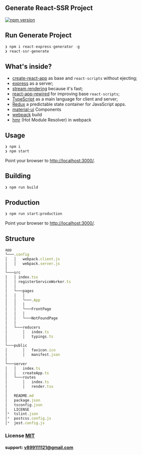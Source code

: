 ## Generate React-SSR Project

[![npm version](https://badge.fury.io/js/react-express-generator.svg)](npmjs.com/package/react-express-generator)

## Run Generate Project

```typescript
❯ npm i react-express-generator -g
❯ react-ssr-generate
```

## What's inside?

- [create-react-app](https://github.com/facebook/create-react-app) as base and `react-scripts` without ejecting;
- [express](https://github.com/expressjs/express) as a server;
- [stream rendering](https://reactjs.org/docs/react-dom-server.html#rendertonodestream) because it's fast;
- [react-app-rewired](https://github.com/timarney/react-app-rewired) for improving base `react-scripts`;
- [TypeScript](https://www.typescriptlang.org/) as a main language for client and server;
- [Redux](https://github.com/reduxjs/redux) a predictable state container for JavaScript apps.
- [material-ui](https://github.com/mui-org/material-ui) Components
- [webpack](https://webpack.js.org) build
- [hmr](https://webpack.js.org/guides/hot-module-replacement/) (Hot Module Resolver) in webpack

## Usage

``` bash
❯ npm i
❯ npm start
```

Point your browser to [http://localhost:3000/](http://localhost:3000/). 

## Building

``` bash
❯ npm run build
```

## Production

``` bash
❯ npm run start:production
```

Point your browser to [http://localhost:3000/](http://localhost:3000/).

## Structure
```typescript
app
└───.config
│   │   webpack.client.js
│   │   webpack.server.js
│   
└───src
│   │ index.tsx
│   │ registerServiceWorker.ts
│   │
│   └───pages
│   │   │
│   │   └───.App
│   │   │
│   │   └───FrontPage
│   │   │ 
│   │   └───NotFoundPage
│   │
│   └───reducers
│       │   index.ts
│       │   typings.ts
│  
└───public
│       │   favicon.ico
│       │   manifest.json
│    
└───server
│   │   index.ts
│   │   createApp.ts
│   └───routes
│       │   index.ts
│       │   render.tsx
│ 
│   README.md
│   package.json
│   tsconfig.json
│   LICENSE
│*  tslint.json
│*  postcss.config.js
│*  jest.config.js
```

### License [MIT](LICENSE)

#### support: v899111121@gmail.com
